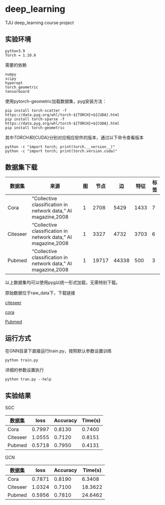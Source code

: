 # deep_learning
TJU deep_learning course project

## 实验环境

```
python3.9
Torch = 1.10.0
```

需要的依赖

```
numpy
scipy
hyperopt
torch_geometric
tensorboard
```

使用pytorch-geometric加载数据集，pyg安装方法：

```shell
pip install torch-scatter -f https://data.pyg.org/whl/torch-${TORCH}+${CUDA}.html
pip install torch-sparse -f https://data.pyg.org/whl/torch-${TORCH}+${CUDA}.html
pip install torch-geometric
```

其中${TORCH}和${CUDA}分别对应相应软件的版本，通过以下命令查看版本

```shell
python -c "import torch; print(torch.__version__)"
python -c "import torch; print(torch.version.cuda)"
```



## 数据集下载

| 数据集   | 来源                                                         | 图   | 节点  | 边    | 特征 | 标签 |
| -------- | ------------------------------------------------------------ | ---- | ----- | ----- | ---- | ---- |
| Cora     | “Collective classification in network data,” AI magazine,2008 | 1    | 2708  | 5429  | 1433 | 7    |
| Citeseer | “Collective classification in network data,” AI magazine,2008 | 1    | 3327  | 4732  | 3703 | 6    |
| Pubmed   | “Collective classification in network data,” AI magazine,2008 | 1    | 19717 | 44338 | 500  | 3    |

以上数据集均可以使用pyg以统一形式加载，无需特别下载。

原始数据位于raw_data下，下载链接

[citeseer](https://linqs-data.soe.ucsc.edu/public/lbc/citeseer.tgz)

[cora](https://linqs-data.soe.ucsc.edu/public/lbc/cora.tgz)

[Pubmed](https://linqs-data.soe.ucsc.edu/public/Pubmed-Diabetes.tgz)

## 运行方式

在GNN目录下直接运行train.py，按照默认参数设置训练

```shell
python train.py
```

详细的参数设置执行

```shell
python tran.py --help
```



## 实验结果

SGC

| 数据集   | loss   | Accuracy | Time(s) |
| -------- | ------ | -------- | ------- |
| Cora     | 0.7997 | 0.8130   | 0.7400  |
| Citeseer | 1.0555 | 0.7120   | 0.8151  |
| Pubmed   | 0.5718 | 0.7950   | 0.4131  |

GCN

| 数据集   | loss   | Accuracy | Time(s) |
| -------- | ------ | -------- | ------- |
| Cora     | 0.7871 | 0.8190   | 6.3408  |
| Citeseer | 1.0324 | 0.7100   | 18.3622 |
| Pubmed   | 0.5956 | 0.7810   | 24.6462 |



